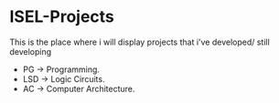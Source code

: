 # ISEL-Projects

This is the place where i will display projects that i've developed/ still developing

- PG -> Programming.
- LSD -> Logic Circuits. 
- AC -> Computer Architecture. 
